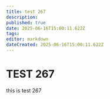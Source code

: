 ```yaml
---
title: test 267
description: 
published: true
date: 2025-06-16T15:00:11.622Z
tags: 
editor: markdown
dateCreated: 2025-06-16T15:00:11.622Z
---
```


# TEST 267
this is test 267
